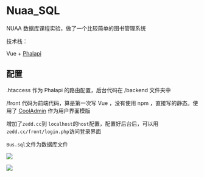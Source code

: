 #	Nuaa_SQL

NUAA 数据库课程实验，做了一个比较简单的图书管理系统

技术栈：

Vue + [Phalapi](http://docs.phalapi.net/#/) 



##	配置

.htaccess 作为 Phalapi 的路由配置，后台代码在 /backend 文件夹中

/front 代码为前端代码，算是第一次写 Vue ，没有使用 npm ，直接写的静态。使用了 [CoolAdmin](https://github.com/puikinsh/CoolAdmin) 作为用户界面模版

增加了`zedd.cc`到 `localhost`的`host`配置，配置好后台后，可以用`zedd.cc/front/login.php`访问登录界面

`Bus.sql`文件为数据库文件



![](./imgs/login.png)

![](./imgs/index.png)